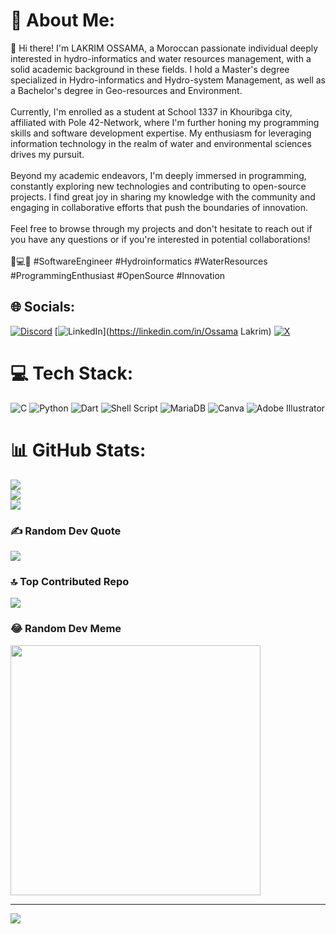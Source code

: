 # 💫 About Me:
👋 Hi there! I'm LAKRIM OSSAMA, a Moroccan passionate individual deeply interested in hydro-informatics and water resources management, with a solid academic background in these fields. I hold a Master's degree specialized in Hydro-informatics and Hydro-system Management, as well as a Bachelor's degree in Geo-resources and Environment.<br><br>Currently, I'm enrolled as a student at School 1337 in Khouribga city, affiliated with Pole 42-Network, where I'm further honing my programming skills and software development expertise. My enthusiasm for leveraging information technology in the realm of water and environmental sciences drives my pursuit.<br><br>Beyond my academic endeavors, I'm deeply immersed in programming, constantly exploring new technologies and contributing to open-source projects. I find great joy in sharing my knowledge with the community and engaging in collaborative efforts that push the boundaries of innovation.<br><br>Feel free to browse through my projects and don't hesitate to reach out if you have any questions or if you're interested in potential collaborations!<br><br>🌊💻🔬 #SoftwareEngineer #Hydroinformatics #WaterResources #ProgrammingEnthusiast #OpenSource #Innovation


## 🌐 Socials:
[![Discord](https://img.shields.io/badge/Discord-%237289DA.svg?logo=discord&logoColor=white)](https://discord.gg/79ss97m97) [![LinkedIn](https://img.shields.io/badge/LinkedIn-%230077B5.svg?logo=linkedin&logoColor=white)](https://linkedin.com/in/Ossama Lakrim) [![X](https://img.shields.io/badge/X-black.svg?logo=X&logoColor=white)](https://x.com/@OoO___Lk) 

# 💻 Tech Stack:
![C](https://img.shields.io/badge/c-%2300599C.svg?style=for-the-badge&logo=c&logoColor=white) ![Python](https://img.shields.io/badge/python-3670A0?style=for-the-badge&logo=python&logoColor=ffdd54) ![Dart](https://img.shields.io/badge/dart-%230175C2.svg?style=for-the-badge&logo=dart&logoColor=white) ![Shell Script](https://img.shields.io/badge/shell_script-%23121011.svg?style=for-the-badge&logo=gnu-bash&logoColor=white) ![MariaDB](https://img.shields.io/badge/MariaDB-003545?style=for-the-badge&logo=mariadb&logoColor=white) ![Canva](https://img.shields.io/badge/Canva-%2300C4CC.svg?style=for-the-badge&logo=Canva&logoColor=white) ![Adobe Illustrator](https://img.shields.io/badge/adobe%20illustrator-%23FF9A00.svg?style=for-the-badge&logo=adobe%20illustrator&logoColor=white)
# 📊 GitHub Stats:
![](https://github-readme-stats.vercel.app/api?username=97OooO&theme=react&hide_border=false&include_all_commits=true&count_private=true)<br/>
![](https://github-readme-streak-stats.herokuapp.com/?user=97OooO&theme=react&hide_border=false)<br/>
![](https://github-readme-stats.vercel.app/api/top-langs/?username=97OooO&theme=react&hide_border=false&include_all_commits=true&count_private=true&layout=compact)

### ✍️ Random Dev Quote
![](https://quotes-github-readme.vercel.app/api?type=horizontal&theme=radical)

### 🔝 Top Contributed Repo
![](https://github-contributor-stats.vercel.app/api?username=97OooO&limit=5&theme=dark&combine_all_yearly_contributions=true)

### 😂 Random Dev Meme
<img src='https://randommeme-five.vercel.app/' style="height: 400px;"/>

---
[![](https://visitcount.itsvg.in/api?id=97OooO&icon=0&color=0)](https://visitcount.itsvg.in)

<!-- Proudly created with GPRM ( https://gprm.itsvg.in ) -->
